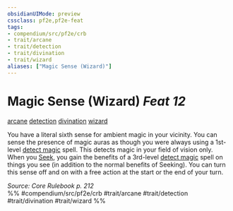 ```yaml
---
obsidianUIMode: preview
cssclass: pf2e,pf2e-feat
tags:
- compendium/src/pf2e/crb
- trait/arcane
- trait/detection
- trait/divination
- trait/wizard
aliases: ["Magic Sense (Wizard)"]
---
```

# Magic Sense (Wizard)  *Feat 12*  
[arcane](../../rules/traits/arcane.md)  [detection](../../rules/traits/detection.md)  [divination](../../rules/traits/divination.md)  [wizard](../../rules/traits/wizard.md)  


You have a literal sixth sense for ambient magic in your vicinity. You can sense the presence of magic auras as though you were always using a 1st-level [detect magic](../spells/detect-magic.md) spell. This detects magic in your field of vision only. When you [Seek](../../rules/actions/seek.md), you gain the benefits of a 3rd-level [detect magic](../spells/detect-magic.md) spell on things you see (in addition to the normal benefits of Seeking). You can turn this sense off and on with a free action at the start or the end of your turn.

*Source: Core Rulebook p. 212*  
%% #compendium/src/pf2e/crb #trait/arcane #trait/detection #trait/divination #trait/wizard %%